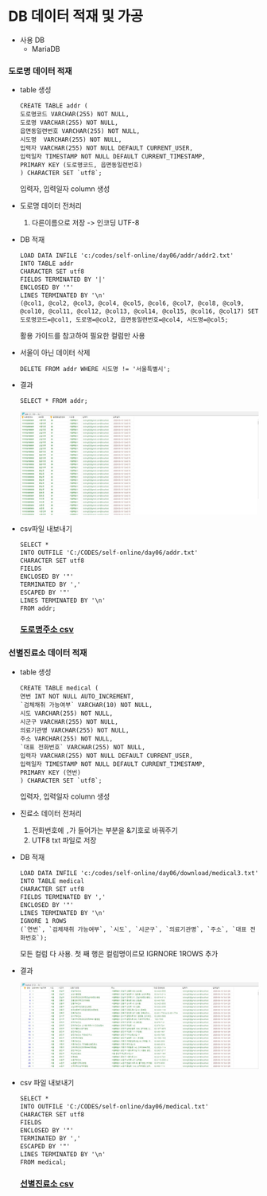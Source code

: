 # DB 데이터 적재 및 가공

- 사용 DB 
  - MariaDB

### 도로명 데이터 적재

- table 생성

  ```mariadb
  CREATE TABLE addr (
  도로명코드 VARCHAR(255) NOT NULL,
  도로명 VARCHAR(255) NOT NULL,
  읍면동일련번호 VARCHAR(255) NOT NULL,
  시도명  VARCHAR(255) NOT NULL,
  입력자 VARCHAR(255) NOT NULL DEFAULT CURRENT_USER,
  입력일자 TIMESTAMP NOT NULL DEFAULT CURRENT_TIMESTAMP,
  PRIMARY KEY (도로명코드, 읍면동일련번호)
  ) CHARACTER SET `utf8`;
  ```

  입력자, 입력일자 column 생성

- 도로명 데이터 전처리

  1. 다른이름으로 저장 -> 인코딩 UTF-8

- DB 적재

  ```mariadb
  LOAD DATA INFILE 'c:/codes/self-online/day06/addr/addr2.txt'
  INTO TABLE addr
  CHARACTER SET utf8
  FIELDS TERMINATED BY '|'
  ENCLOSED BY '"'
  LINES TERMINATED BY '\n'
  (@col1, @col2, @col3, @col4, @col5, @col6, @col7, @col8, @col9, @col10, @col11, @col12, @col13, @col14, @col15, @col16, @col17) SET 도로명코드=@col1, 도로명=@col2, 읍면동일련번호=@col4, 시도명=@col5;
  ```

  활용 가이드를 참고하여 필요한 컬럼만 사용

- 서울이 아닌 데이터 삭제

  ```mariadb
  DELETE FROM addr WHERE 시도명 != '서울특별시';
  ```

- 결과

  ```mariadb
  SELECT * FROM addr;
  ```

  ![](addr.jpg)

- csv파일 내보내기

  ```mariadb
  SELECT * 
  INTO OUTFILE 'C:/CODES/self-online/day06/addr.txt'
  CHARACTER SET utf8
  FIELDS 
  ENCLOSED BY '"'
  TERMINATED BY ','
  ESCAPED BY '"'
  LINES TERMINATED BY '\n'
  FROM addr;
  ```

  ### [도로명주소 csv](addr.txt)

### 선별진료소 데이터 적재

- table 생성

  ```mariadb
  CREATE TABLE medical (
  연번 INT NOT NULL AUTO_INCREMENT,
  `검체채취 가능여부` VARCHAR(10) NOT NULL,
  시도 VARCHAR(255) NOT NULL,
  시군구 VARCHAR(255) NOT NULL,
  의료기관명 VARCHAR(255) NOT NULL,
  주소 VARCHAR(255) NOT NULL,
  `대표 전화번호` VARCHAR(255) NOT NULL,
  입력자 VARCHAR(255) NOT NULL DEFAULT CURRENT_USER,
  입력일자 TIMESTAMP NOT NULL DEFAULT CURRENT_TIMESTAMP,
  PRIMARY KEY (연번)
  ) CHARACTER SET `utf8`;
  ```

  입력자, 입력일자 column 생성

- 진료소 데이터 전처리

  1. 전화번호에 `,`가 들어가는 부분을 &기호로 바꿔주기
  2. UTF8 txt 파일로 저장

- DB 적재

  ```mariadb
  LOAD DATA INFILE 'c:/codes/self-online/day06/download/medical3.txt'
  INTO TABLE medical
  CHARACTER SET utf8
  FIELDS TERMINATED BY ','
  ENCLOSED BY '"'
  LINES TERMINATED BY '\n'
  IGNORE 1 ROWS
  (`연번`, `검체채취 가능여부`, `시도`, `시군구`, `의료기관명`, `주소`, `대표 전화번호`);
  ```

  모든 컬럼 다 사용. 첫 째 행은 컬럼명이르모 IGRNORE 1ROWS 추가

- 결과

  ![](medical.jpg)

- csv 파일 내보내기

  ```mariadb
  SELECT * 
  INTO OUTFILE 'C:/CODES/self-online/day06/medical.txt'
  CHARACTER SET utf8
  FIELDS 
  ENCLOSED BY '"'
  TERMINATED BY ','
  ESCAPED BY '"'
  LINES TERMINATED BY '\n'
  FROM medical;
  ```

  ### [선별진료소 csv](medical.txt)

